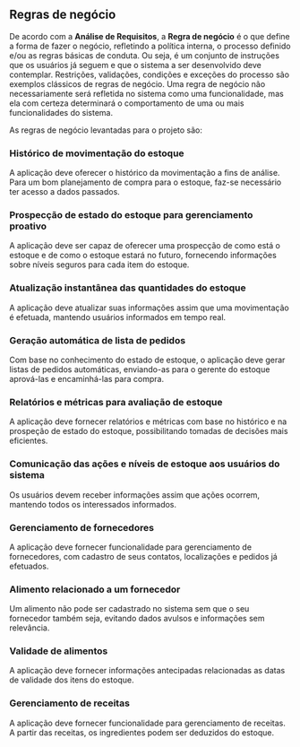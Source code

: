 ## Regras de negócio

De acordo com a **Análise de Requisitos**, a **Regra de negócio** é o que define a forma de fazer o negócio, refletindo a política interna, o processo definido e/ou as regras básicas de conduta.  Ou seja, é um conjunto de instruções que os usuários já seguem e que o sistema a ser desenvolvido deve contemplar. Restrições, validações, condições e exceções do processo são exemplos clássicos de regras de negócio. Uma regra de negócio não necessariamente será refletida no sistema como uma funcionalidade, mas ela com certeza determinará o comportamento de uma ou mais funcionalidades do sistema.

As regras de negócio levantadas para o projeto são:

### Histórico de movimentação do estoque

A aplicação deve oferecer o histórico da movimentação a fins de análise. Para um bom planejamento de compra para o estoque, faz-se necessário ter acesso a dados passados.

### Prospecção de estado do estoque para gerenciamento proativo

A aplicação deve ser capaz de oferecer uma prospecção de como está o estoque e de como o estoque estará no futuro, fornecendo informações sobre níveis seguros para cada item do estoque.

### Atualização instantânea das quantidades do estoque

A aplicação deve atualizar suas informações assim que uma movimentação é efetuada, mantendo usuários informados em tempo real.

### Geração automática de lista de pedidos

Com base no conhecimento do estado de estoque, o aplicação deve gerar listas de pedidos automáticas, enviando-as para o gerente do estoque aprová-las e encaminhá-las para compra.

### Relatórios e métricas para avaliação de estoque

A aplicação deve fornecer relatórios e métricas com base no histórico e na prospeção de estado do estoque, possibilitando tomadas de decisões mais eficientes.

### Comunicação das ações e níveis de estoque aos usuários do sistema

Os usuários devem receber informações assim que ações ocorrem, mantendo todos os interessados informados.

### Gerenciamento de fornecedores

A aplicação deve fornecer funcionalidade para gerenciamento de fornecedores, com cadastro de seus contatos, localizações e pedidos já efetuados.

### Alimento relacionado a um fornecedor

Um alimento não pode ser cadastrado no sistema sem que o seu fornecedor também seja, evitando dados avulsos e informações sem relevância.

### Validade de alimentos

A aplicação deve fornecer informações antecipadas relacionadas as datas de validade dos itens do estoque.

### Gerenciamento de receitas

A aplicação deve fornecer funcionalidade para gerenciamento de receitas. A partir das receitas, os ingredientes podem ser deduzidos do estoque.
